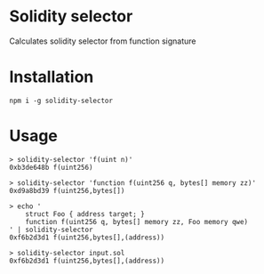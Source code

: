 # Solidity selector

Calculates solidity selector from function signature

# Installation

```
npm i -g solidity-selector
```

# Usage

```shell script
> solidity-selector 'f(uint n)'
0xb3de648b f(uint256)
```

```shell script
> solidity-selector 'function f(uint256 q, bytes[] memory zz)'
0xd9a8bd39 f(uint256,bytes[])
```

```shell script
> echo '
    struct Foo { address target; }
    function f(uint256 q, bytes[] memory zz, Foo memory qwe)
' | solidity-selector
0xf6b2d3d1 f(uint256,bytes[],(address))
```

```shell script
> solidity-selector input.sol
0xf6b2d3d1 f(uint256,bytes[],(address))
```
